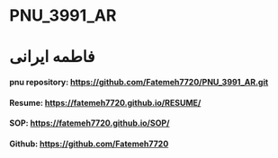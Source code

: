 # PNU_3991_AR
# فاطمه ایرانی
#### pnu repository: https://github.com/Fatemeh7720/PNU_3991_AR.git
#### Resume: https://fatemeh7720.github.io/RESUME/
#### SOP: https://fatemeh7720.github.io/SOP/
#### Github: https://github.com/Fatemeh7720
